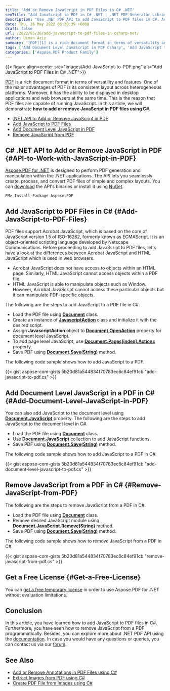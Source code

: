 ```yaml
---
title: 'Add or Remove JavaScript in PDF Files in C# .NET'
seoTitle: "Add JavaScript to PDF in C# .NET | .NET PDF Generator Library"
description: "Use .NET PDF API to add JavaScript to PDF files in C#. Add page level or document level JavaScript in PDF. Remove JavaScript from PDF programmatically."
date: Thu, 26 May 2022 06:30:39 +0000
draft: false
url: /2022/05/26/add-javascript-to-pdf-files-in-csharp-net/
author: Usman Aziz
summary: '[PDF][1] is a rich document format in terms of versatility and features. One of the major advantages of PDF is its consistent layout across heterogeneous platforms. Moreover, it has the ability to be displayed in desktop applications and web browsers at the same time. This is the reason that PDF files are capable of running JavaScript. In this article, we will demonstrate **how to add or remove JavaScript in PDF files using C#**.'
tags: ['Add Document Level JavaScript in PDF Csharp', 'Add JavaScript to PDF Files Csharp', 'DotNet API to Work with JavaScript in PDF', 'DotNet PDF Generator API', 'Remove JavaScript from PDF in Csharp']
categories: ['Aspose.PDF Product Family']
---
```




{{< figure align=center src="images/Add-JavaScript-to-PDF.png" alt="Add JavaScript to PDF Files in C# .NET">}}


[PDF][2] is a rich document format in terms of versatility and features. One of the major advantages of PDF is its consistent layout across heterogeneous platforms. Moreover, it has the ability to be displayed in desktop applications and web browsers at the same time. This is the reason that PDF files are capable of running JavaScript. In this article, we will demonstrate **how to add or remove JavaScript in PDF files using C#**.

*   [.NET API to Add or Remove JavaScript in PDF][3]
*   [Add JavaScript to PDF Files][4]
*   [Add Document Level JavaScript in PDF][5]
*   [Remove JavaScript from PDF][6]

## C# .NET API to Add or Remove JavaScript in PDF {#API-to-Work-with-JavaScript-in-PDF}

[Aspose.PDF for .NET][7] is designed to perform PDF generation and manipulation within the .NET applications. The API lets you seamlessly create, process, and convert PDF files of simple and complex layouts. You can [download][8] the API's binaries or install it using [NuGet][9].

```
PM> Install-Package Aspose.PDF
```

## Add JavaScript to PDF Files in C# {#Add-JavaScript-to-PDF-Files}

PDF files support Acrobat JavaScript, which is based on the core of JavaScript version 1.5 of ISO-16262, formerly known as ECMAScript. It is an object-oriented scripting language developed by Netscape Communications. Before proceeding to add JavaScript to PDF files, let's have a look at the differences between Acrobat JavaScript and HTML JavaScript which is used in web browsers.

*   Acrobat JavaScript does not have access to objects within an HTML page. Similarly, HTML JavaScript cannot access objects within a PDF file.
*   HTML JavaScript is able to manipulate objects such as Window. However, Acrobat JavaScript cannot access these particular objects but it can manipulate PDF-specific objects.

The following are the steps to add JavaScript to a PDF file in C#.

*   Load the PDF file using ****[Document][10]**** class.
*   Create an instance of **[JavascriptAction][11]** class and initialize it with the desired script.
*   Assign **JavascriptAction** object to **[Document.OpenAction][12]** property for document level JavaScript.
*   To add page level JavaScript, use **[Document.Pages\[index\].Actions][13]** property.
*   Save PDF using ****[Document.Save(String)][14]**** method.

The following code sample shows how to add JavaScript to a PDF.

{{< gist aspose-com-gists 5b20d81a544834f70783ec6c84ef91cb "add-javascript-to-pdf.cs" >}}

## Add Document Level JavaScript in a PDF in C# {#Add-Document-Level-JavaScript-in-PDF}

You can also add JavaScript to the document level using [**Document.JavaScript**][15] property. The following are the steps to add JavaScript to the document level in C#.

*   Load the PDF file using **[Document][16]** class.
*   Use [**Document.JavaScript**][17] collection to add JavaScript functions.
*   Save PDF using **[Document.Save(String)][18]** method.

The following code sample shows how to add JavaScript to a PDF in C#.

{{< gist aspose-com-gists 5b20d81a544834f70783ec6c84ef91cb "add-document-level-javascript-to-pdf.cs" >}}

## Remove JavaScript from a PDF in C# {#Remove-JavaScript-from-PDF}

The following are the steps to remove JavaScript from a PDF in C#.

*   Load the PDF file using **[Document][19]** class.
*   Remove desired JavaScript module using [**Document.JavaScript.Remove(String)**][20] method.
*   Save PDF using **[Document.Save(String)][21]** method.

The following code sample shows how to remove JavaScript from a PDF in C#.

{{< gist aspose-com-gists 5b20d81a544834f70783ec6c84ef91cb "remove-javascript-from-pdf.cs" >}}

## Get a Free License {#Get-a-Free-License}

You can [get a free temporary license][22] in order to use Aspose.PDF for .NET without evaluation limitations.

## Conclusion

In this article, you have learned how to add JavaScript to PDF files in C#. Furthermore, you have seen how to remove JavaScript from a PDF programmatically. Besides, you can explore more about .NET PDF API using the [documentation][23]. In case you would have any questions or queries, you can contact us via our [forum][24].

## See Also

*   [Add or Remove Annotations in PDF Files using C#][25]
*   [Extract Images from PDF using C#][26]
*   [Create PDF File from Images using C#][27]




[1]: https://docs.fileformat.com/pdf/
[2]: https://docs.fileformat.com/pdf/
[3]: #API-to-Work-with-JavaScript-in-PDF
[4]: #Add-JavaScript-to-PDF-Files
[5]: #Add-Document-Level-JavaScript-in-PDF
[6]: #Remove-JavaScript-from-PDF
[7]: https://products.aspose.com/pdf/net/
[8]: https://downloads.aspose.com/pdf/net/
[9]: http://nuget.org/packages/Aspose.PDF
[10]: https://apireference.aspose.com/pdf/net/aspose.pdf/document
[11]: https://apireference.aspose.com/pdf/net/aspose.pdf.annotations/javascriptaction
[12]: https://apireference.aspose.com/pdf/net/aspose.pdf/document/properties/openaction
[13]: https://apireference.aspose.com/pdf/net/aspose.pdf/page/properties/actions
[14]: https://apireference.aspose.com/pdf/net/aspose.pdf.document/save/methods/5
[15]: https://apireference.aspose.com/pdf/net/aspose.pdf/document/properties/javascript
[16]: https://apireference.aspose.com/pdf/net/aspose.pdf/document
[17]: https://apireference.aspose.com/pdf/net/aspose.pdf/document/properties/javascript
[18]: https://apireference.aspose.com/pdf/net/aspose.pdf.document/save/methods/5
[19]: https://apireference.aspose.com/pdf/net/aspose.pdf/document
[20]: https://apireference.aspose.com/pdf/net/aspose.pdf/javascriptcollection/methods/remove
[21]: https://apireference.aspose.com/pdf/net/aspose.pdf.document/save/methods/5
[22]: https://purchase.aspose.com/temporary-license
[23]: https://docs.aspose.com/pdf/net/
[24]: https://forum.aspose.com/
[25]: https://blog.aspose.com/2021/01/04/add-or-remove-annotations-in-pdf-using-csharp/
[26]: https://blog.aspose.com/2021/06/15/extract-images-from-pdf-in-csharp/
[27]: https://blog.aspose.com/2021/04/20/create-pdf-from-images-using-csharp/





